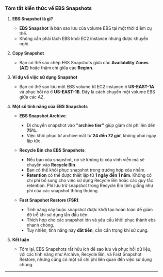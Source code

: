 ### Tóm tắt kiến thức về EBS Snapshots

1. **EBS Snapshot là gì?**
   - **EBS Snapshot** là bản sao lưu của volume EBS tại một thời điểm cụ thể.
   - Không cần phải tách EBS khỏi EC2 instance nhưng được khuyến nghị.

2. **Copy Snapshot**
   - Bạn có thể sao chép EBS Snapshots giữa các **Availability Zones (AZ)** hoặc thậm chí giữa các **Region**.

3. **Ví dụ về việc sử dụng Snapshot**
   - Bạn có thể sao lưu một EBS volume từ EC2 instance ở **US-EAST-1A** và phục hồi nó ở **US-EAST-1B**. Đây là cách chuyển một volume EBS giữa các AZ.

4. **Một số tính năng của EBS Snapshots**
   - **EBS Snapshot Archive**:
     - Di chuyển snapshot vào **"archive tier"** giúp giảm chi phí lên đến **75%**.
     - Việc khôi phục từ archive mất từ **24 đến 72 giờ**, không phải ngay lập tức.

   - **Recycle Bin cho EBS Snapshots**:
     - Nếu bạn xóa snapshot, nó sẽ không bị xóa vĩnh viễn mà sẽ chuyển vào **Recycle Bin**.
     - Bạn có thể khôi phục snapshot trong trường hợp xóa nhầm.
     - **Retention** có thể được thiết lập từ **1 ngày đến 1 năm**.
        Không có chi phí bổ sung cho việc sử dụng Recycle Bin hoặc các quy tắc retention.
        Phí lưu trữ snapshot trong Recycle Bin tính giống như phí của các snapshot thông thường.
   - **Fast Snapshot Restore (FSR)**:
     - Tính năng này buộc snapshot được khởi tạo hoàn toàn để giảm độ trễ khi sử dụng lần đầu tiên.
     - Thích hợp cho các snapshot lớn và yêu cầu khôi phục thành ebs nhanh chóng.
     - Tuy nhiên, tính năng này **đắt tiền**, cần cẩn trọng khi sử dụng.

5. **Kết luận**
   - Tóm lại, EBS Snapshots rất hữu ích để sao lưu và phục hồi dữ liệu, với các tính năng như Archive, Recycle Bin, và Fast Snapshot Restore, nhưng cũng có một số chi phí liên quan đến việc sử dụng chúng.

---

